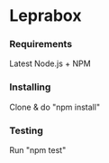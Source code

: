 # Leprabox

### Requirements

Latest Node.js + NPM  

### Installing

Clone & do "npm install"  

### Testing

Run "npm test"  